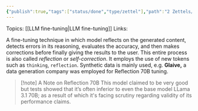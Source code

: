 ```yaml
---
{"publish":true,"tags":["status/done","type/zettel"],"path":"2 Zettels/reflection tuning LLMs.md","permalink":"/2-zettels/reflection-tuning-ll-ms/","PassFrontmatter":true}
---
```



Topics: [[LLM fine-tuning\|LLM fine-tuning]]
Links:

A fine-tuning technique in which model reflects on the generated content, detects errors in its reasoning, evaluates the accuracy, and then makes corrections before finally giving the results to the user. This entire process is also called *reflection* or *self-correction*.
It employs the use of new tokens such as `thinking`, `reflection`. Synthetic data is mainly used, e.g. **Glaive,** a data generation company was employed for Reflection 70B tuning.
> [!note] A Note on Reflection 70B
> This model claimed to be very good but tests showed that it’s often inferior to even the base model LLama 3.1 70B; as a result of which it's facing scrutiny regarding validity of its performance claims.